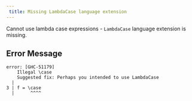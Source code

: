 ```yaml
---
 title: Missing LambdaCase language extension
---
```


Cannot use lambda case expressions - `LambdaCase` language extension is missing.

## Error Message
```
error: [GHC-51179]
    Illegal \case
    Suggested fix: Perhaps you intended to use LambdaCase
  |
3 | f = \case 
  |      ^^^^ 
```
